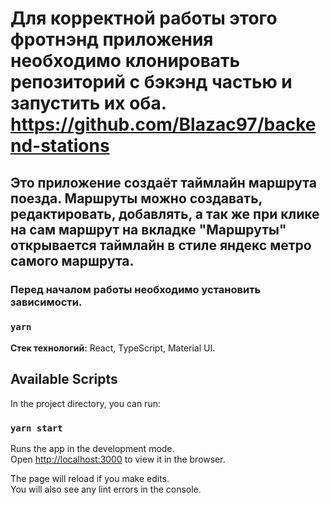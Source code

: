 # Для корректной работы этого фротнэнд приложения необходимо клонировать репозиторий с бэкэнд частью и запустить их оба. https://github.com/Blazac97/backend-stations 

## Это приложение создаёт таймлайн маршрута поезда. Маршруты можно создавать, редактировать, добавлять, а так же при клике на сам маршрут на вкладке "Маршруты" открывается таймлайн в стиле яндекс метро самого маршрута.

### Перед началом работы необходимо установить зависимости.
### `yarn`

**Стек технологий:** React, TypeScript, Material UI.


## Available Scripts

In the project directory, you can run:

### `yarn start`

Runs the app in the development mode.\
Open [http://localhost:3000](http://localhost:3000) to view it in the browser.

The page will reload if you make edits.\
You will also see any lint errors in the console.

